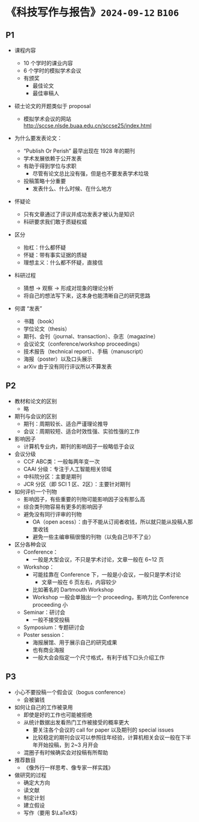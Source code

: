  

# 《科技写作与报告》`2024-09-12` `B106`

## P1

- 课程内容
  - 10 个学时的课业内容
  - 6 个学时的模拟学术会议
  - 有颁奖
    - 最佳论文
    - 最佳审稿人
- 硕士论文的开题类似于 proposal
  - 模拟学术会议的网站 http://sccse.nlsde.buaa.edu.cn/sccse25/index.html

- 为什么要发表论文：
  - “Publish Or Perish” 最早出现在 1928 年的期刊
  - 学术发展依赖于公开发表
  - 有助于得到学位与求职
    - 尽管有论文总比没有强，但是也不要发表学术垃圾
  - 投稿策略十分重要
    - 发表什么、什么时候、在什么地方
- 怀疑论
  - 只有文章通过了评议并成功发表才被认为是知识
  - 科研要求我们敢于质疑权威
- 区分
  - 抬杠：什么都怀疑
  - 怀疑：带有事实证据的质疑
  - 理想主义：什么都不怀疑，直接信
- 科研过程
  - 猜想 -> 观察 -> 形成对现象的理论分析
  - 将自己的想法写下来，这本身也能清晰自己的研究思路
- 何谓 “发表”
  - 书籍（book）
  - 学位论文（thesis）
  - 期刊、会刊（journal、transaction）、杂志（magazine）
  - 会议论文（conference/workshop proceedings）
  - 技术报告（technical report）、手稿（manuscript）
  - 海报（poster）以及口头展示
  - arXiv  由于没有同行评议所以不算发表

## P2

- 教材和论文的区别
  - 略
- 期刊与会议的区别
  - 期刊：周期较长、适合严谨理论推导
  - 会议：周期较短、适合时效性强、实验性强的工作
- 影响因子
  - 计算机专业内，期刊的影响因子一般略低于会议
- 会议分级
  - CCF ABC类：一般每两年变一次
  - CAAI 分级：专注于人工智能相关领域
  - 中科院分区：主要是期刊
  - JCR 分区（即 SCI 1 区、2区）：主要针对期刊
- 如何评价一个刊物
  - 影响因子，有些重要的刊物可能影响因子没有那么高
  - 综合类刊物容易有更多的影响因子
  - 避免没有同行评审的刊物
    - OA（open acess）：由于不能从订阅者收钱，所以就只能从投稿人那里收钱
    - 避免一些主编审稿很慢的刊物（以免自己毕不了业）
- 区分各种会议
  - Conference：
    - 一般是大型会议，不只是学术讨论，文章一般在 6~12 页
  - Workshop：
    - 可能挂靠在 Conference 下，一般是小会议，一般只是学术讨论
      - 文章一般在 6 页左右，内容较少
    - 比如著名的 Dartmouth Workshop
    - Workshop 一般会单独出一个 proceeding，影响力比 Conference proceeding 小
  - Seminar：研讨会
    - 一般不接受投稿
  - Symposium：专题研讨会
  - Poster session：
    - 海报展馆、用于展示自己的研究成果
    - 也有商业海报
    - 一般大会会指定一个尺寸格式，有利于线下口头介绍工作

## P3

- 小心不要投稿一个假会议（bogus conference）
  - 会被骗钱
- 如何让自己的工作被录用
  - 即使是好的工作也可能被拒绝
  - 从统计数据出发看热门工作被接受的概率更大
    - 要关注各个会议的 call for paper 以及期刊的 special issues
    - 比较稳定的期刊会议可以参照往年经验，计算机相关会议一般在下半年开始投稿，到 2~3 月开会
  - 混圈子有时候确实会对投稿有所帮助
- 推荐数目
  - 《像外行一样思考、像专家一样实践》
- 做研究的过程
  - 确定大方向
  - 读文献
  - 制定计划
  - 建立假设
  - 写作（要用 $\LaTeX$）

